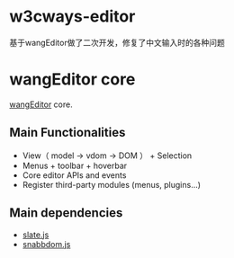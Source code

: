 # w3cways-editor 
基于wangEditor做了二次开发，修复了中文输入时的各种问题



# wangEditor core

[wangEditor](https://www.wangeditor.com/) core.

## Main Functionalities
- View（ model -> vdom -> DOM ） + Selection
- Menus + toolbar + hoverbar
- Core editor APIs and events
- Register third-party modules (menus, plugins...)

## Main dependencies
- [slate.js](https://docs.slatejs.org/)
- [snabbdom.js](https://github.com/snabbdom/snabbdom)
